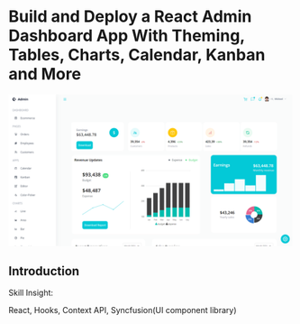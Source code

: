 # Build and Deploy a React Admin Dashboard App With Theming, Tables, Charts, Calendar, Kanban and More

![Shoppy](https://github.com/LyonWang25/React_Dashboard/blob/main/src/data/dashboardpc.png)

## Introduction

Skill Insight:

React, Hooks, Context API, Syncfusion(UI component library)
